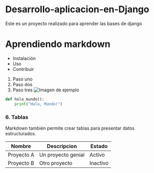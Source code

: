 # Desarrollo-aplicacion-en-Django
Este es un proyecto realizado para aprender las bases de django






# Aprendiendo markdown
- Instalación
- Uso
- Contribuir
1. Paso uno
2. Paso dos
3. Paso tres
![Imagen de ejemplo](https://url-de-la-imagen.com/imagen.png)
```python
def hola_mundo():
    print("Hola, Mundo!")
```

### 6. **Tablas**
Markdown también permite crear tablas para presentar datos estructurados.


| Nombre     | Descripcion         | Estado   |
|------------|---------------------|----------|
| Proyecto A | Un proyecto genial  | Activo   |
| Proyecto B | Otro proyecto       | Inactivo |




